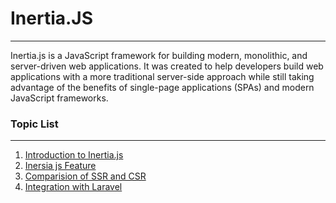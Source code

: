 # Inertia.JS

---

Inertia.js is a JavaScript framework for building modern, monolithic, and server-driven web applications. It was created to help developers build web applications with a more traditional server-side approach while still taking advantage of the benefits of single-page applications (SPAs) and modern JavaScript frameworks.

### Topic List

---

1. [Introduction to Inertia.js](https://github.com/creativehimel/vue-module-15-assignment/blob/main/Introduction_to_Inertiajs.md)
2. [Inersia js Feature](https://github.com/creativehimel/vue-module-15-assignment/blob/main/Intertiajs_Features.md)
3. [Comparision of SSR and CSR](https://github.com/creativehimel/vue-module-15-assignment/blob/main/Comparison_of_SSR_and_CSR.md)
4. [Integration with Laravel](https://github.com/creativehimel/vue-module-15-assignment/blob/main/Integration_with_Laravel.md)
